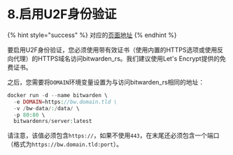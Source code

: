 # 8.启用U2F身份验证

{% hint style="success" %}
对应的[页面地址](https://github.com/dani-garcia/bitwarden_rs/wiki/Enabling-U2F-authentication)
{% endhint %}

要启用U2F身份验证，您必须使用带有效证书（使用内置的HTTPS选项或使用反向代理）的HTTPS域名访问bitwarden\_rs。我们建议使用Let's Encrypt提供的免费证书。

之后，您需要将`DOMAIN`环境变量设置为与访问bitwarden\_rs相同的地址：

```php
docker run -d --name bitwarden \
  -e DOMAIN=https://bw.domain.tld \
  -v /bw-data/:/data/ \
  -p 80:80 \
  bitwardenrs/server:latest
```

请注意，该值必须包含`https://`，如果不使用`443`，在末尾还必须包含一个端口（格式为`https://bw.domain.tld:port`）。

